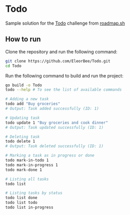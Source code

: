 # Todo

Sample solution for the [Todo](https://github.com/EleorBee/Todo/) challenge from [roadmap.sh](https://roadmap.sh/projects/task-tracker)

## How to run

Clone the repository and run the following command:

```bash
git clone https://github.com/EleorBee/Todo.git
cd Todo
```

Run the following command to build and run the project:

```bash
go build -o Todo
todo --help # To see the list of available commands

# Adding a new task
todo add "Buy groceries"
# Output: Task added successfully (ID: 1)

# Updating task
todo update 1 "Buy groceries and cook dinner"
# Output: Task updated successfully (ID: 1)

# Deleting task
todo delete 1
# Output: Task deleted successfully (ID: 1)

# Marking a task as in progress or done
todo mark-in-todo 1
todo mark-in-progress 1
todo mark-done 1

# Listing all tasks
todo list

# Listing tasks by status
todo list done
todo list todo
todo list in-progress
```


